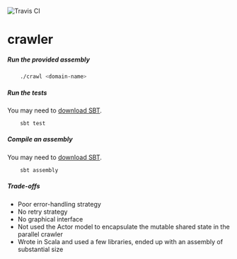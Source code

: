 ![Travis CI](https://travis-ci.org/mlucchini/wd-crawler.svg?branch=master)
# crawler

##### Run the provided assembly
```sh
	./crawl <domain-name>
```

##### Run the tests
You may need to [download SBT](http://www.scala-sbt.org/download.html).
```sh
	sbt test
```

##### Compile an assembly
You may need to [download SBT](http://www.scala-sbt.org/download.html).
```sh
	sbt assembly
```

##### Trade-offs
- Poor error-handling strategy
- No retry strategy
- No graphical interface
- Not used the Actor model to encapsulate the mutable shared state in the parallel crawler
- Wrote in Scala and used a few libraries, ended up with an assembly of substantial size
